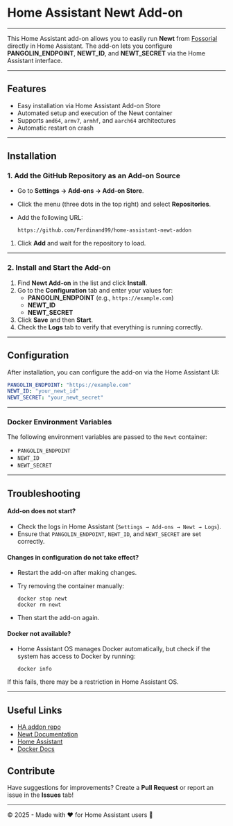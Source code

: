 # **Home Assistant Newt Add-on**

---

This Home Assistant add-on allows you to easily run **Newt** from [Fossorial](https://docs.fossorial.io/Newt/overview) directly in Home Assistant. The add-on lets you configure **PANGOLIN_ENDPOINT**, **NEWT_ID**, and **NEWT_SECRET** via the Home Assistant interface.

---
## Features


- Easy installation via Home Assistant Add-on Store  
- Automated setup and execution of the Newt container  
- Supports `amd64`, `armv7`, `armhf`, and `aarch64` architectures  
- Automatic restart on crash

---
## Installation


### **1. Add the GitHub Repository as an Add-on Source**


- Go to **Settings → Add-ons → Add-on Store**.
- Click the menu (three dots in the top right) and select **Repositories**.
- Add the following URL:
    
    ```
    https://github.com/Ferdinand99/home-assistant-newt-addon
    ```
    

1. Click **Add** and wait for the repository to load.

---
### **2. Install and Start the Add-on**


1. Find **Newt Add-on** in the list and click **Install**.
2. Go to the **Configuration** tab and enter your values for:
    - **PANGOLIN_ENDPOINT** (e.g., `https://example.com`)
    - **NEWT_ID**
    - **NEWT_SECRET**
3. Click **Save** and then **Start**.
4. Check the **Logs** tab to verify that everything is running correctly.

---
## **Configuration**


After installation, you can configure the add-on via the Home Assistant UI:

```yaml
PANGOLIN_ENDPOINT: "https://example.com"
NEWT_ID: "your_newt_id"
NEWT_SECRET: "your_newt_secret"
```

---
### **Docker Environment Variables**

The following environment variables are passed to the `Newt` container:

- `PANGOLIN_ENDPOINT`
- `NEWT_ID`
- `NEWT_SECRET`

--- 
## Troubleshooting


#### **Add-on does not start?**

- Check the logs in Home Assistant (`Settings → Add-ons → Newt → Logs`).
- Ensure that `PANGOLIN_ENDPOINT`, `NEWT_ID`, and `NEWT_SECRET` are set correctly.

#### **Changes in configuration do not take effect?**

- Restart the add-on after making changes.
- Try removing the container manually:
    
    ```shell
    docker stop newt
    docker rm newt
    ```
    

- Then start the add-on again.

#### **Docker not available?**

- Home Assistant OS manages Docker automatically, but check if the system has access to Docker by running:
    
    ```shell
    docker info
    ```
    

If this fails, there may be a restriction in Home Assistant OS.

---
## Useful Links

- [HA addon repo](https://github.com/Ferdinand99/home-assistant-newt-addon)
- [Newt Documentation](https://docs.fossorial.io/Newt/overview)
- [Home Assistant](https://www.home-assistant.io/)
- [Docker Docs](https://docs.docker.com/)


## Contribute

Have suggestions for improvements? Create a **Pull Request** or report an issue in the **Issues** tab!

---

© 2025 - Made with ❤️ for Home Assistant users 🚀